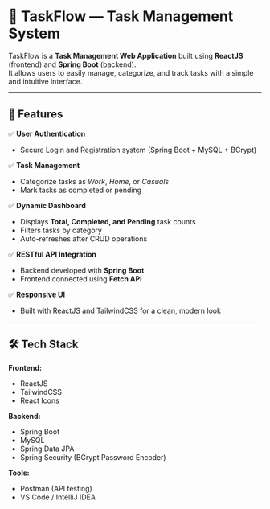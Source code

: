 # 🧩 TaskFlow — Task Management System

TaskFlow is a **Task Management Web Application** built using **ReactJS** (frontend) and **Spring Boot** (backend).  
It allows users to easily manage, categorize, and track tasks with a simple and intuitive interface.

---

## 🚀 Features

✅ **User Authentication**
- Secure Login and Registration system (Spring Boot + MySQL + BCrypt)

✅ **Task Management**  
- Categorize tasks as *Work*, *Home*, or *Casuals*  
- Mark tasks as completed or pending

✅ **Dynamic Dashboard**
- Displays **Total, Completed, and Pending** task counts  
- Filters tasks by category  
- Auto-refreshes after CRUD operations

✅ **RESTful API Integration**
- Backend developed with **Spring Boot**  
- Frontend connected using **Fetch API**

✅ **Responsive UI**
- Built with ReactJS and TailwindCSS for a clean, modern look

---

## 🛠️ Tech Stack

**Frontend:**  
- ReactJS  
- TailwindCSS  
- React Icons  

**Backend:**  
- Spring Boot  
- MySQL  
- Spring Data JPA  
- Spring Security (BCrypt Password Encoder)  

**Tools:**  
- Postman (API testing)  
- VS Code / IntelliJ IDEA  

   
